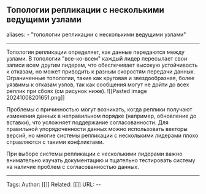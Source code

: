 ## Топологии репликации с несколькими ведущими узлами
aliases: 
	- "топологии репликации с несколькими ведущими узлами"

---

Топология репликации определяет, как данные передаются между узлами. В топологии "все-ко-всем" каждый лидер пересылает свои записи всем другим лидерам, что обеспечивает высокую устойчивость к отказам, но может приводить к разным скоростям передачи данных. Ограниченные топологии, такие как круговая и звездообразная, более уязвимы к отказам узлов, так как сообщения могут не дойти до всех реплик при сбоях (см рисунок ниже).
![[Pasted image 20241008201651.png]]


Проблемы с причинностью могут возникать, когда реплики получают изменения данных в неправильном порядке (например, обновление до вставки), что усложняет поддержание согласованности. Для правильной упорядоченности данных можно использовать векторы версий, но многие системы репликации с несколькими лидерами плохо справляются с такими конфликтами.

При выборе системы репликации с несколькими лидерами важно внимательно изучать документацию и тщательно тестировать систему на наличие проблем с согласованностью данных.

---
Tags:
Author: [[]]
Related: [[]]
URL: -- 